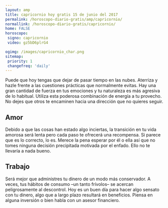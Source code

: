```yaml
---
layout: amp
title: capricornio hoy gratis 15 de junio del 2017 
permalink: /horoscopo-diario-gratis/amp/capricornio/
normallink: /horoscopo-diario-gratis/capricornio/
home: FALSE
horoscopo:
 signo: capricornio
 video: gz5bD6plrG4

ogimg: /images/capricornio_char.png
sitemap:
 priority: 1
 changefreq: 'daily'
---
```



Puede que hoy tengas que dejar de pasar tiempo en las nubes. Aterriza y hazle frente a las cuestiones prácticas que normalmente evitas. Hay una gran cantidad de fuerza en tus emociones y tu naturaleza es más agresiva de lo habitual. Utiliza esta poderosa combinación de energía a tu provecho. No dejes que otros te encaminen hacia una dirección que no quieres seguir.

## Amor

Debido a que las cosas han estado algo inciertas, la transición en tu vida amorosa será lenta pero cada paso te ofrecerá una recompensa. Si parece que es lo correcto, lo es. Merece la pena esperar por él o ella así que no tomes ninguna decisión precipitada motivada por el enfado. Ello no te llevaría a nada bueno.

## Trabajo

Será mejor que administres tu dinero de un modo más conservador. A veces, tus hábitos de consumo –un tanto frívolos– se acercan peligrosamente al descontrol. Hoy es un buen día para hacer algo sensato con tu dinero, algo que a largo plazo resultará en beneficios. Piensa en alguna inversión o bien habla con un asesor financiero.